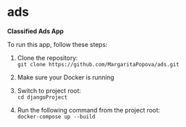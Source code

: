 # ads
**Classified Ads App**

To run this app, follow these steps:
 
1. Clone the repository:   
```git clone https://github.com/MargaritaPopova/ads.git```

3. Make sure your Docker is running

2. Switch to project root:   
```cd djangoProject```

5. Run the following command from the project root:   
```docker-compose up --build```
